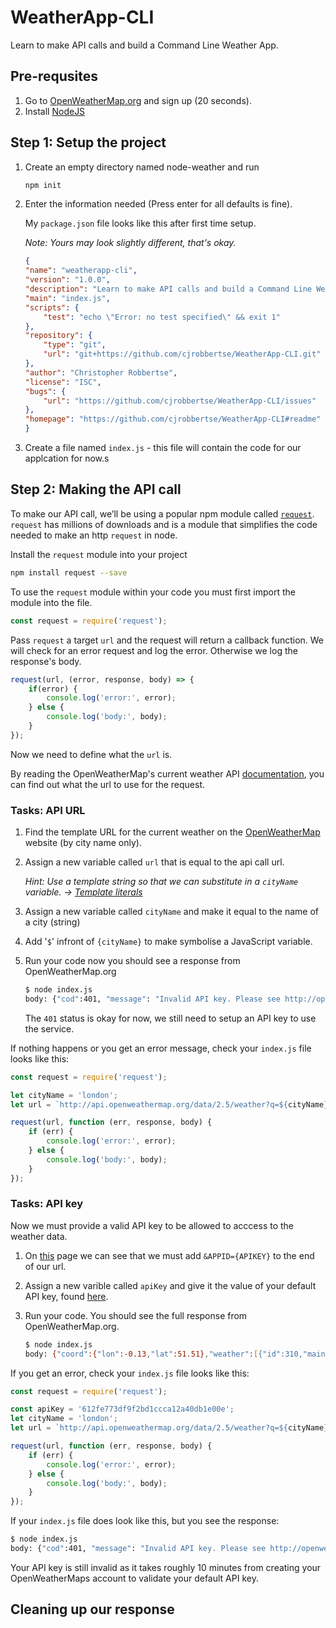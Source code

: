 # WeatherApp-CLI

Learn to make API calls and build a Command Line Weather App.

## Pre-requsites

1. Go to [OpenWeatherMap.org](https://openweathermap.org/appid) and sign up (20 seconds).
2. Install [NodeJS](https://nodejs.org/en/)

## Step 1: Setup the project

1. Create an empty directory named node-weather and run

    ```zsh
    npm init
    ```

2. Enter the information needed (Press enter for all defaults is fine).

    My `package.json` file looks like this after first time setup.

    *Note: Yours may look slightly different, that's okay.*

    ```json
    {
    "name": "weatherapp-cli",
    "version": "1.0.0",
    "description": "Learn to make API calls and build a Command Line Weather App.",
    "main": "index.js",
    "scripts": {
        "test": "echo \"Error: no test specified\" && exit 1"
    },
    "repository": {
        "type": "git",
        "url": "git+https://github.com/cjrobbertse/WeatherApp-CLI.git"
    },
    "author": "Christopher Robbertse",
    "license": "ISC",
    "bugs": {
        "url": "https://github.com/cjrobbertse/WeatherApp-CLI/issues"
    },
    "homepage": "https://github.com/cjrobbertse/WeatherApp-CLI#readme"
    }
    ```

3. Create a file named `index.js` - this file will contain the code for our applcation for now.s

## Step 2: Making the API call

To make our API call, we’ll be using a popular npm module called [`request`](https://www.npmjs.com/package/request). `request` has millions of downloads and is a module that simplifies the code needed to make an http `request` in node.

Install the `request` module into your project

```zsh
npm install request --save
```

To use the `request` module within your code you must first import the module into the file.

```js
const request = require('request');
```

Pass `request` a target `url` and the request will return a callback function. We will check for an error request and log the error. Otherwise we log the response's body.

```js
request(url, (error, response, body) => {
    if(error) {
        console.log('error:', error);
    } else {
        console.log('body:', body);
    }
});
```

Now we need to define what the `url` is.

By reading the OpenWeatherMap's current weather API [documentation](https://openweathermap.org/current), you can find out what the url to use for the request.

### Tasks: API URL

1. Find the template URL for the current weather on the [OpenWeatherMap](https://openweathermap.org/current) website (by city name only).
2. Assign a new variable called `url` that is equal to the api call url.

    *Hint: Use a template string so that we can substitute in a `cityName` variable. -> [Template literals](https://developer.mozilla.org/en-US/docs/Web/JavaScript/Reference/Template_literals)*

3. Assign a new variable called `cityName` and make it equal to the name of a city (string)
4. Add '`$`' infront of `{cityName}` to make symbolise a JavaScript variable.
5. Run your code now you should see a response from OpenWeatherMap.org

    ```zsh
    $ node index.js
    body: {"cod":401, "message": "Invalid API key. Please see http://openweathermap.org/faq#error401 for more info."}
    ```

    The `401` status is okay for now, we still need to setup an API key to use the service.

If nothing happens or you get an error message, check your `index.js` file looks like this:

```js
const request = require('request');

let cityName = 'london';
let url = `http://api.openweathermap.org/data/2.5/weather?q=${cityName}`;

request(url, function (err, response, body) {
    if (err) {
        console.log('error:', error);
    } else {
        console.log('body:', body);
    }
});
```

### Tasks: API key

Now we must provide a valid API key to be allowed to acccess to the weather data.

1. On [this](https://openweathermap.org/appid) page we can see that we must add `&APPID={APIKEY}` to the end of our url.
2. Assign a new varible called `apiKey` and give it the value of your default API key, found [here](https://home.openweathermap.org/api_keys).
3. Run your code. You should see the full response from OpenWeatherMap.org.

    ```zsh
    $ node index.js
    body: {"coord":{"lon":-0.13,"lat":51.51},"weather":[{"id":310,"main":"Drizzle","description":"light intensity drizzle rain","icon":"09n"},{"id":500,"main":"Rain","description":"light rain","icon":"10n"}],"base":"stations","main":{"temp":282.14,"pressure":986,"humidity":100,"temp_min":280.93,"temp_max":283.15},"visibility":6000,"wind":{"speed":5.7,"deg":250},"rain":{"1h":0.25},"clouds":{"all":75},"dt":1574887764,"sys":{"type":1,"id":1412,"country":"GB","sunrise":1574840259,"sunset":1574870326},"timezone":0,"id":2643743,"name":"London","cod":200}
    ```

If you get an error, check your `index.js` file looks like this:

```js
const request = require('request');

const apiKey = '612fe773df9f2bd1ccca12a40db1e00e';
let cityName = 'london';
let url = `http://api.openweathermap.org/data/2.5/weather?q=${cityName}&APPID=${apiKey}`;

request(url, function (err, response, body) {
    if (err) {
        console.log('error:', error);
    } else {
        console.log('body:', body);
    }
});
```

If your `index.js` file does look like this, but you see the response:

```zsh
$ node index.js
body: {"cod":401, "message": "Invalid API key. Please see http://openweathermap.org/faq#error401 for more info."}
```

Your API key is still invalid as it takes roughly 10 minutes from creating your OpenWeatherMaps account to validate your default API key.

## Cleaning up our response


